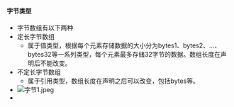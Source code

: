 #### 字节类型

- 字节数组有以下两种
- 定长字节数组
    - 属于值类型，根据每个元素存储数据的大小分为bytes1、bytes2、...、bytes32等一系列类型，每个元素最多存储32字节的数据。数组长度在声明后不能改变。
- 不定长字节数组
    - 属于引用类型，数组长度在声明之后可以改变，包括bytes等。
- ![字节1.jpeg](..%2Fstatic%2F%E5%AD%97%E8%8A%821.jpeg)
- 